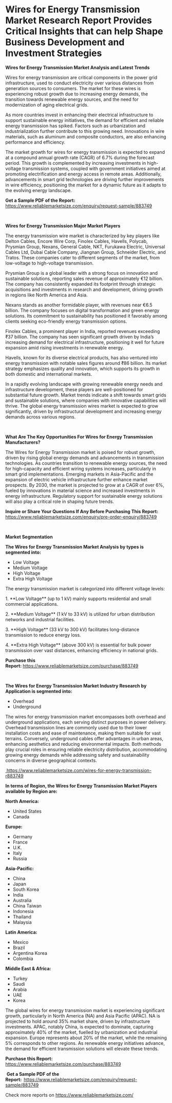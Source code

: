 <p><h1>Wires for Energy Transmission Market Research Report Provides Critical Insights that can help Shape Business Development and Investment Strategies</h1></p><p><strong>Wires for Energy Transmission Market Analysis and Latest Trends</strong></p>
<p><p>Wires for energy transmission are critical components in the power grid infrastructure, used to conduct electricity over various distances from generation sources to consumers. The market for these wires is experiencing robust growth due to increasing energy demands, the transition towards renewable energy sources, and the need for modernization of aging electrical grids. </p><p>As more countries invest in enhancing their electrical infrastructure to support sustainable energy initiatives, the demand for efficient and reliable energy transmission has spiked. Factors such as urbanization and industrialization further contribute to this growing need. Innovations in wire materials, such as aluminum and composite conductors, are also enhancing performance and efficiency.</p><p>The market growth for wires for energy transmission is expected to expand at a compound annual growth rate (CAGR) of 6.7% during the forecast period. This growth is complemented by increasing investments in high-voltage transmission systems, coupled with government initiatives aimed at promoting electrification and energy access in remote areas. Additionally, advancements in smart grid technologies are driving further improvements in wire efficiency, positioning the market for a dynamic future as it adapts to the evolving energy landscape.</p></p>
<p><strong>Get a Sample PDF of the Report:&nbsp;</strong> <a href="https://www.reliablemarketsize.com/enquiry/request-sample/883749?utm_campaign=1103&utm_medium=2&utm_source=Github&utm_content=ia&utm_term=14022025&utm_id=wires-for-energy-transmission">https://www.reliablemarketsize.com/enquiry/request-sample/883749</a></p>
<p>&nbsp;</p>
<p><strong>Wires for Energy Transmission Major Market Players</strong></p>
<p><p>The energy transmission wire market is characterized by key players like Delton Cables, Encore Wire Corp, Finolex Cables, Havells, Polycab, Prysmian Group, Nexans, General Cable, NKT, Furukawa Electric, Universal Cables Ltd, Dubai Cable Company, Jiangnan Group, Schneider Electric, and Tratos. These companies cater to different segments of the market, from low-voltage to high-voltage transmission.</p><p>Prysmian Group is a global leader with a strong focus on innovation and sustainable solutions, reporting sales revenue of approximately €12 billion. The company has consistently expanded its footprint through strategic acquisitions and investments in research and development, driving growth in regions like North America and Asia.</p><p>Nexans stands as another formidable player, with revenues near €6.5 billion. The company focuses on digital transformation and green energy solutions. Its commitment to sustainability has positioned it favorably among clients seeking eco-friendly energy transmission options.</p><p>Finolex Cables, a prominent player in India, reported revenues exceeding ₹37 billion. The company has seen significant growth driven by India’s increasing demand for electrical infrastructure, positioning it well for future expansion amid rising investments in renewable energy.</p><p>Havells, known for its diverse electrical products, has also ventured into energy transmission with notable sales figures around ₹86 billion. Its market strategy emphasizes quality and innovation, which supports its growth in both domestic and international markets.</p><p>In a rapidly evolving landscape with growing renewable energy needs and infrastructure development, these players are well-positioned for substantial future growth. Market trends indicate a shift towards smart grids and sustainable solutions, where companies with innovative capabilities will thrive. The global energy transmission wires market is expected to grow significantly, driven by infrastructural development and increasing energy demands across various regions.</p></p>
<p>&nbsp;</p>
<p><strong>What Are The Key Opportunities For Wires for Energy Transmission Manufacturers?</strong></p>
<p><p>The Wires for Energy Transmission market is poised for robust growth, driven by rising global energy demands and advancements in transmission technologies. As countries transition to renewable energy sources, the need for high-capacity and efficient wiring systems increases, particularly in smart grid implementations. Emerging markets in Asia-Pacific and the expansion of electric vehicle infrastructure further enhance market prospects. By 2030, the market is projected to grow at a CAGR of over 6%, fueled by innovations in material science and increased investments in energy infrastructure. Regulatory support for sustainable energy solutions will also play a critical role in shaping future trends.</p></p>
<p><strong>Inquire or Share Your Questions If Any Before Purchasing This Report:</strong> <a href="https://www.reliablemarketsize.com/enquiry/pre-order-enquiry/883749?utm_campaign=1103&utm_medium=2&utm_source=Github&utm_content=ia&utm_term=14022025&utm_id=wires-for-energy-transmission">https://www.reliablemarketsize.com/enquiry/pre-order-enquiry/883749</a></p>
<p>&nbsp;</p>
<p><strong>Market Segmentation</strong></p>
<p><strong>The Wires for Energy Transmission Market Analysis by types is segmented into:</strong></p>
<p><ul><li>Low Voltage</li><li>Medium Voltage</li><li>High Voltage</li><li>Extra High Voltage</li></ul></p>
<p><p>The energy transmission market is categorized into different voltage levels: </p><p>1. **Low Voltage** (up to 1 kV) mainly supports residential and small commercial applications.</p><p>2. **Medium Voltage** (1 kV to 33 kV) is utilized for urban distribution networks and industrial facilities.</p><p>3. **High Voltage** (33 kV to 300 kV) facilitates long-distance transmission to reduce energy loss.</p><p>4. **Extra High Voltage** (above 300 kV) is essential for bulk power transmission over vast distances, enhancing efficiency in national grids.</p></p>
<p><strong>Purchase this Report:&nbsp;</strong><a href="https://www.reliablemarketsize.com/purchase/883749?utm_campaign=1103&utm_medium=2&utm_source=Github&utm_content=ia&utm_term=14022025&utm_id=wires-for-energy-transmission">https://www.reliablemarketsize.com/purchase/883749</a></p>
<p>&nbsp;</p>
<p><strong>The Wires for Energy Transmission Market Industry Research by Application is segmented into:</strong></p>
<p><ul><li>Overhead</li><li>Underground</li></ul></p>
<p><p>The wires for energy transmission market encompasses both overhead and underground applications, each serving distinct purposes in power delivery. Overhead transmission lines are commonly used due to their lower installation costs and ease of maintenance, making them suitable for vast terrains. Conversely, underground cables offer advantages in urban areas, enhancing aesthetics and reducing environmental impacts. Both methods play crucial roles in ensuring reliable electricity distribution, accommodating growing energy demands while addressing safety and sustainability concerns in diverse geographical contexts.</p></p>
<p><a href="https://www.reliablemarketsize.com/wires-for-energy-transmission-r883749?utm_campaign=1103&utm_medium=2&utm_source=Github&utm_content=ia&utm_term=14022025&utm_id=wires-for-energy-transmission">&nbsp;https://www.reliablemarketsize.com/wires-for-energy-transmission-r883749</a></p>
<p><strong>In terms of Region, the Wires for Energy Transmission Market Players available by Region are:</strong></p>
<p>
    <p> <strong> North America: </strong>
        <ul>
            <li>United States</li>
            <li>Canada</li>
        </ul>
        </p> 
    <p> <strong> Europe: </strong>
        <ul>
            <li>Germany</li>
            <li>France</li>
            <li>U.K.</li>
            <li>Italy</li>
            <li>Russia</li>
        </ul>
        </p> 
    <p> <strong> Asia-Pacific: </strong>
        <ul>
            <li>China</li>
            <li>Japan</li>
            <li>South Korea</li>
            <li>India</li>
            <li>Australia</li>
            <li>China Taiwan</li>
            <li>Indonesia</li>
            <li>Thailand</li>
            <li>Malaysia</li>
        </ul>
        </p> 
    <p> <strong> Latin America: </strong>
        <ul>
            <li>Mexico</li>
            <li>Brazil</li>
            <li>Argentina Korea</li>
            <li>Colombia</li>
        </ul>
        </p> 
    <p> <strong> Middle East & Africa: </strong>
        <ul>
            <li>Turkey</li>
            <li>Saudi</li>
            <li>Arabia</li>
            <li>UAE</li>
            <li>Korea</li>
        </ul>
    </p>
    </p>
<p><p>The global wires for energy transmission market is experiencing significant growth, particularly in North America (NA) and Asia Pacific (APAC). NA is projected to hold around 35% market share, driven by infrastructure investments. APAC, notably China, is expected to dominate, capturing approximately 40% of the market, fuelled by urbanization and industrial expansion. Europe represents about 20% of the market, while the remaining 5% corresponds to other regions. As renewable energy initiatives advance, the demand for efficient transmission solutions will elevate these trends.</p></p>
<p><strong>Purchase this Report: </strong><a href="https://www.reliablemarketsize.com/purchase/883749?utm_campaign=1103&utm_medium=2&utm_source=Github&utm_content=ia&utm_term=14022025&utm_id=wires-for-energy-transmission">https://www.reliablemarketsize.com/purchase/883749</a></p>
<p>&nbsp;<strong>Get a Sample PDF of the Report:&nbsp;&nbsp;</strong><a href="https://www.reliablemarketsize.com/enquiry/request-sample/883749?utm_campaign=1103&utm_medium=2&utm_source=Github&utm_content=ia&utm_term=14022025&utm_id=wires-for-energy-transmission">https://www.reliablemarketsize.com/enquiry/request-sample/883749</a></p>
<p><strong></strong></p>
<p>Check more reports on <a href="https://www.reliablemarketsize.com/?utm_campaign=1103&utm_medium=2&utm_source=Github&utm_content=ia&utm_term=14022025&utm_id=wires-for-energy-transmission">https://www.reliablemarketsize.com/</a></p>